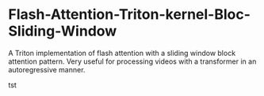 # Flash-Attention-Triton-kernel-Bloc-Sliding-Window
A Triton implementation of flash attention with a sliding window block attention pattern. Very useful for processing videos with a transformer in an autoregressive manner.

tst